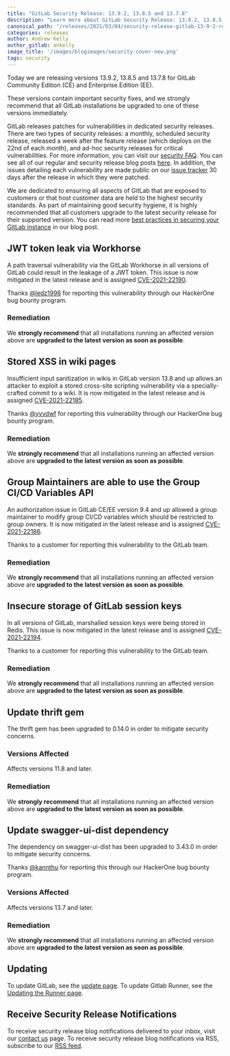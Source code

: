 ```yaml
---
title: "GitLab Security Release: 13.9.2, 13.8.5 and 13.7.8"
description: "Learn more about GitLab Security Release: 13.9.2, 13.8.5 and 13.7.8 for GitLab Community Edition (CE) and Enterprise Edition (EE)"
canonical_path: "/releases/2021/03/04/security-release-gitlab-13-9-2-released/"
categories: releases
author: Andrew Kelly
author_gitlab: ankelly
image_title: '/images/blogimages/security-cover-new.png'
tags: security
---
```


Today we are releasing versions 13.9.2, 13.8.5 and 13.7.8 for GitLab Community Edition (CE) and Enterprise Edition (EE).

These versions contain important security fixes, and we strongly recommend that all GitLab installations be upgraded to one of these versions immediately.

GitLab releases patches for vulnerabilities in dedicated security releases. There are two types of security releases: a monthly, scheduled security release, released a week after the feature release (which deploys on the 22nd of each month), and ad-hoc security releases for critical vulnerabilities. For more information, you can visit our [security FAQ](https://about.gitlab.com/security/faq/). You can see all of our regular and security release blog posts [here](/releases/categories/releases/). In addition, the issues detailing each vulnerability are made public on our [issue tracker](https://gitlab.com/gitlab-org/gitlab/issues?label_name%5B%5D=security&scope=all&state=opened) 30 days after the release in which they were patched.

We are dedicated to ensuring all aspects of GitLab that are exposed to customers or that host customer data are held to the highest security standards. As part of maintaining good security hygiene, it is highly recommended that all customers upgrade to the latest security release for their supported version. You can read more [best practices in securing your GitLab instance](/blog/2020/05/20/gitlab-instance-security-best-practices/) in our blog post.

## JWT token leak via Workhorse

A path traversal vulnerability via the GitLab Workhorse in all versions of GitLab could result in the leakage of a JWT token. This issue is now mitigated in the latest release and is assigned [CVE-2021-22190](https://cve.mitre.org/cgi-bin/cvename.cgi?name=CVE-2021-22190).

Thanks [@ledz1996](https://hackerone.com/ledz1996?type=user) for reporting this vulnerability through our HackerOne bug bounty program.

### Remediation

We **strongly recommend** that all installations running an affected version above are **upgraded to the latest version as soon as possible**.

## Stored XSS in wiki pages

Insufficient input sanitization in wikis in GitLab version 13.8 and up allows an attacker to exploit a stored cross-site scripting vulnerability via a specially-crafted commit to a wiki. It is now mitigated in the latest release and is assigned [CVE-2021-22185](https://cve.mitre.org/cgi-bin/cvename.cgi?name=CVE-2021-22185).

Thanks [@yvvdwf](https://hackerone.com/yvvdwf?type=user) for reporting this vulnerability through our HackerOne bug bounty program.

### Remediation

We **strongly recommend** that all installations running an affected version above are **upgraded to the latest version as soon as possible**.

## Group Maintainers are able to use the Group CI/CD Variables API

An authorization issue in GitLab CE/EE version 9.4 and up allowed a group maintainer to modify group CI/CD variables which should be restricted to group owners. It is now mitigated in the latest release and is assigned [CVE-2021-22186](https://cve.mitre.org/cgi-bin/cvename.cgi?name=CVE-2021-22186).

Thanks to a customer for reporting this vulnerability to the GitLab team.

### Remediation

We **strongly recommend** that all installations running an affected version above are **upgraded to the latest version as soon as possible**.

## Insecure storage of GitLab session keys

In all versions of GitLab, marshalled session keys were being stored in Redis. This issue is now mitigated in the latest release and is assigned [CVE-2021-22194](https://cve.mitre.org/cgi-bin/cvename.cgi?name=CVE-2021-22194).

Thanks to a customer for reporting this vulnerability to the GitLab team.

### Remediation

We **strongly recommend** that all installations running an affected version above are **upgraded to the latest version as soon as possible**.

## Update thrift gem

The thrift gem has been upgraded to 0.14.0 in order to mitigate security concerns.

### Versions Affected

Affects versions 11.8 and later.

### Remediation

We **strongly recommend** that all installations running an affected version above are **upgraded to the latest version as soon as possible**.

## Update swagger-ui-dist dependency

The dependency on swagger-ui-dist has been upgraded to 3.43.0 in order to mitigate security concerns.

Thanks [@kannthu](https://hackerone.com/kannthu?type=user) for reporting this through our HackerOne bug bounty program.

### Versions Affected

Affects versions 13.7 and later.

### Remediation

We **strongly recommend** that all installations running an affected version above are **upgraded to the latest version as soon as possible**.

## Updating

To update GitLab, see the [update page](/update/).
To update Gitlab Runner, see the [Updating the Runner page](https://docs.gitlab.com/runner/install/linux-repository.html#updating-the-runner).

## Receive Security Release Notifications

To receive security release blog notifications delivered to your inbox, visit our [contact us](https://about.gitlab.com/company/contact/) page.
To receive security release blog notifications via RSS, subscribe to our [RSS feed](https://about.gitlab.com/security-releases.xml).
